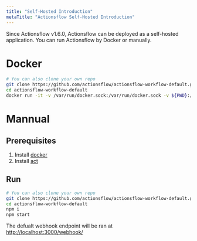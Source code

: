 ```yaml
---
title: "Self-Hosted Introduction"
metaTitle: "Actionsflow Self-Hosted Introduction"
---
```


Since Actionsflow v1.6.0, Actionsflow can be deployed as a self-hosted application. You can run Actionsflow by Docker or manually.

# Docker

```bash
# You can also clone your own repo
git clone https://github.com/actionsflow/actionsflow-workflow-default.git
cd actionsflow-workflow-default
docker run -it -v /var/run/docker.sock:/var/run/docker.sock -v ${PWD}:/data -p 3000:3000 actionsflow/actionsflow
```

# Mannual

## Prerequisites

1. Install [docker](https://docs.docker.com/get-docker/)
1. Install [act](https://github.com/nektos/act)

## Run

```bash
# You can also clone your own repo
git clone https://github.com/actionsflow/actionsflow-workflow-default.git
cd actionsflow-workflow-default
npm i
npm start
```

The defualt webhook endpoint will be ran at <http://localhost:3000/webhook/>

